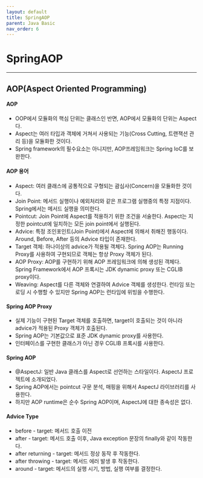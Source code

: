 ```yaml
---
layout: default
title: SpringAOP
parent: Java Basic
nav_order: 6
---
```


# SpringAOP

---

## AOP(Aspect Oriented Programming)

#### AOP

- OOP에서 모듈화의 핵심 단위는 클래스인 반면, AOP에서 모듈화의 단위는 Aspect다.
- Aspect는 여러 타입과 객체에 거쳐서 사용되는 기능(Cross Cutting, 트랜잭션 관리 등)을 모듈화한 것이다.
- Spring framework의 필수요소는 아니지만, AOP프레임워크는 Spring IoC를 보완한다.

#### AOP 용어

- Aspect: 여러 클래스에 공통적으로 구형되는 괌심사(Concern)을 모듈화한 것이다.
- Join Point: 메서드 실행이나 예외처리와 같은 프로그램 실행중의 특정 지점이다. Spring에서는 메서드 실행을 의미한다.
- Pointcut: Join Point에 Aspect를 적용하기 위한 조건을 서술한다. Aspect는 지정한 pointcut에 일치하는 모든 join point에서 실행된다.
- Advice: 특정 조인포인트(Join Point)에서 Aspect에 의해서 취해진 행동이다. Around, Before, After 등의 Advice 타입이 존재한다.
- Target 객체: 하나이상의 advice가 적용될 객체다. Spring AOP는 Running Proxy를 사용하여 구현되므로 객체는 항상 Proxy 객체가 된다.
- AOP Proxy: AOP를 구현하기 위해 AOP 프레임워크에 의해 생성된 객체다. Spring Framework에서 AOP 프록시는 JDK dynamic proxy 또는 CGLIB proxy이다.
- Weaving: Aspect를 다른 객체와 연결하여 Advice 객체를 생성한다. 런타임 또는 로딩 시 수행할 수 있지만 Spring AOP는 런타임에 위빙을 수행한다.

#### Spring AOP Proxy

- 실제 기능이 구현된 Target 객체를 호출하면, target이 호출되는 것이 아니라 advice가 적용된 Proxy 객체가 호출된다.
- Spring AOP는 기본값으로 표준 JDK dynamic proxy를 사용한다.
- 인터페이스를 구현한 클래스가 아닌 경우 CGLIB 프록시를 사용한다.

#### Spring AOP

- @AspectJ: 일반 Java 클래스를 Aspect로 선언하는 스타일이다. AspectJ 프로젝트에 소개되었다.
- Spring AOP에서는 pointcut 구문 분석, 매핑을 위해서 AspectJ 라이브러리를 사용한다.
- 하지만 AOP runtime은 순수 Spring AOP이며, AspectJ에 대한 종속성은 없다.

#### Advice Type

- before - target: 메서드 호출 이전
- after - target: 메서드 호출 이후, Java exception 문장의 finally와 같이 작동한다.
- after returning - target: 메서드 정상 동작 후 작동한다.
- after throwing - target: 메서드 에러 발생 후 작동한다.
- around - target: 메서드의 실행 시기, 방법, 실행 여부를 결정한다.
